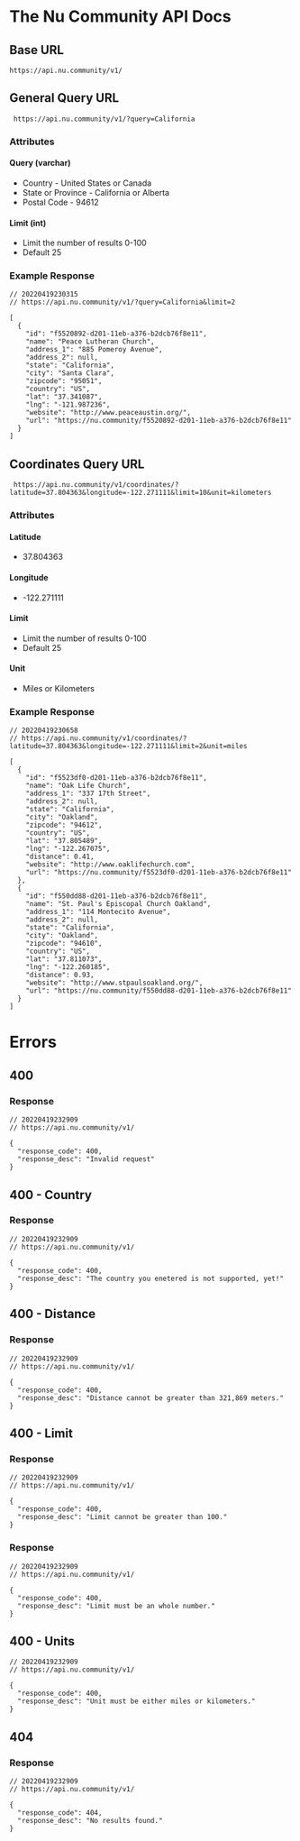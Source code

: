 
# The Nu Community API Docs

## Base URL

    https://api.nu.community/v1/

## General Query URL

     https://api.nu.community/v1/?query=California

### Attributes
#### Query (varchar)
 - Country - United States or Canada
 - State or Province - California or Alberta
 - Postal Code - 94612
#### Limit (int)
- Limit the number of results 0-100
- Default 25
### Example Response

	// 20220419230315
	// https://api.nu.community/v1/?query=California&limit=2

	[
	  {
	    "id": "f5520892-d201-11eb-a376-b2dcb76f8e11",
	    "name": "Peace Lutheran Church",
	    "address_1": "885 Pomeroy Avenue",
	    "address_2": null,
	    "state": "California",
	    "city": "Santa Clara",
	    "zipcode": "95051",
	    "country": "US",
	    "lat": "37.341087",
	    "lng": "-121.987236",
	    "website": "http://www.peaceaustin.org/",
	    "url": "https://nu.community/f5520892-d201-11eb-a376-b2dcb76f8e11"
	  }
	]

## Coordinates Query URL
     https://api.nu.community/v1/coordinates/?latitude=37.804363&longitude=-122.271111&limit=10&unit=kilometers
### Attributes
#### Latitude 
- 37.804363
#### Longitude
- -122.271111
#### Limit
- Limit the number of results 0-100
- Default 25
#### Unit
- Miles or Kilometers

### Example Response

	// 20220419230658
	// https://api.nu.community/v1/coordinates/?latitude=37.804363&longitude=-122.271111&limit=2&unit=miles

	[
	  {
	    "id": "f5523df0-d201-11eb-a376-b2dcb76f8e11",
	    "name": "Oak Life Church",
	    "address_1": "337 17th Street",
	    "address_2": null,
	    "state": "California",
	    "city": "Oakland",
	    "zipcode": "94612",
	    "country": "US",
	    "lat": "37.805489",
	    "lng": "-122.267075",
	    "distance": 0.41,
	    "website": "http://www.oaklifechurch.com",
	    "url": "https://nu.community/f5523df0-d201-11eb-a376-b2dcb76f8e11"
	  },
	  {
	    "id": "f550dd88-d201-11eb-a376-b2dcb76f8e11",
	    "name": "St. Paul's Episcopal Church Oakland",
	    "address_1": "114 Montecito Avenue",
	    "address_2": null,
	    "state": "California",
	    "city": "Oakland",
	    "zipcode": "94610",
	    "country": "US",
	    "lat": "37.811073",
	    "lng": "-122.260185",
	    "distance": 0.93,
	    "website": "http://www.stpaulsoakland.org/",
	    "url": "https://nu.community/f550dd88-d201-11eb-a376-b2dcb76f8e11"
	  }
	]

# Errors

## 400
### Response
	// 20220419232909
	// https://api.nu.community/v1/

	{
	  "response_code": 400,
	  "response_desc": "Invalid request"
	}

## 400 - Country
### Response
	// 20220419232909
	// https://api.nu.community/v1/

	{
	  "response_code": 400,
	  "response_desc": "The country you enetered is not supported, yet!"
	}

## 400 - Distance
### Response
	// 20220419232909
	// https://api.nu.community/v1/

	{
	  "response_code": 400,
	  "response_desc": "Distance cannot be greater than 321,869 meters."
	}

## 400 - Limit
### Response
	// 20220419232909
	// https://api.nu.community/v1/

	{
	  "response_code": 400,
	  "response_desc": "Limit cannot be greater than 100."
	}
### Response
	// 20220419232909
	// https://api.nu.community/v1/

	{
	  "response_code": 400,
	  "response_desc": "Limit must be an whole number."
	}

## 400 - Units
	// 20220419232909
	// https://api.nu.community/v1/

	{
	  "response_code": 400,
	  "response_desc": "Unit must be either miles or kilometers."
	}

## 404
### Response
	// 20220419232909
	// https://api.nu.community/v1/

	{
	  "response_code": 404,
	  "response_desc": "No results found."
	}
